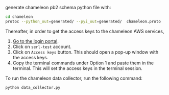 generate chameleon pb2 schema python file with:

```bash
cd chameleon
protoc --python_out=generated/ --pyi_out=generated/  chameleon.proto
```

Thereafter, in order to get the access keys to the chameleon AWS services,

1. [Go to the login portal](https://ucl-cloud.awsapps.com/start/#/?tab=accounts).
2. Click on `serl-test` account.
3. Click on `Access keys` button. This should open a pop-up window with the access keys.
4. Copy the terminal commands under Option 1 and paste them in the terminal. This will set the access keys in the terminal session.

To run the chameleon data collector, run the following command:

```bash
python data_collector.py
```
